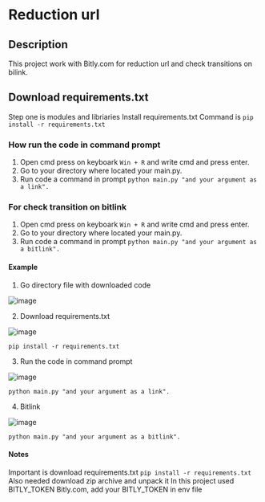 # Reduction url

## Description
This project work with Bitly.com for reduction url and check transitions on bilink.

## Download requirements.txt
Step one is modules and libriaries
Install requirements.txt
Command is ```pip install -r requirements.txt```

### How run the code in command prompt
1. Open cmd press on keyboark ```Win + R``` and write cmd and press enter.
2. Go to your directory where located your main.py.
3. Run code a command in prompt ```python main.py "and your argument as a link".```

### For check transition on bitlink
1. Open cmd press on keyboark ```Win + R``` and write cmd and press enter.
2. Go to your directory where located your main.py.
3. Run code a command in prompt ```python main.py "and your argument as a bitlink".```

#### Example
1. Go directory file with downloaded code

![image](https://github.com/MikhaGitHub/Bitlink-clicks/assets/157389226/b3699fe7-5656-44fd-b392-d1b87d0eb23d)

2. Download requirements.txt

![image](https://github.com/MikhaGitHub/Bitlink-clicks/assets/157389226/3adefca9-6daf-4d7a-9bba-c713ea792a27)

```pip install -r requirements.txt```

3. Run the code in command prompt

![image](https://github.com/MikhaGitHub/Bitlink-clicks/assets/157389226/0714d49e-d819-42e7-a62d-d95556805e33)

```python main.py "and your argument as a link".```

4. Bitlink

![image](https://github.com/MikhaGitHub/Bitlink-clicks/assets/157389226/3f985676-aeb4-47e9-aa5a-d355978b4096)

```python main.py "and your argument as a bitlink".```

#### Notes
Important is download requirements.txt
```pip install -r requirements.txt```
Also needed download zip archive and unpack it
In this project used BITLY_TOKEN Bitly.com, add your BITLY_TOKEN in env file

